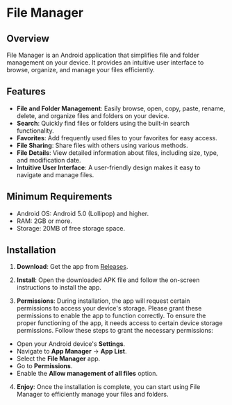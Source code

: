 # File Manager

## Overview

File Manager is an Android application that simplifies file and folder management on your device. It provides an intuitive user interface to browse, organize, and manage your files efficiently.

## Features

- **File and Folder Management**: Easily browse, open, copy, paste, rename, delete, and organize files and folders on your device.
- **Search**: Quickly find files or folders using the built-in search functionality.
- **Favorites**: Add frequently used files to your favorites for easy access.
- **File Sharing**: Share files with others using various methods.
- **File Details**: View detailed information about files, including size, type, and modification date.
- **Intuitive User Interface**: A user-friendly design makes it easy to navigate and manage files.

## Minimum Requirements

- Android OS: Android 5.0 (Lollipop) and higher.
- RAM: 2GB or more.
- Storage: 20MB of free storage space.

## Installation

1. **Download**: Get the app from [Releases](https://github.com/Ho9pe/File_Manager/releases).

2. **Install**: Open the downloaded APK file and follow the on-screen instructions to install the app. 

3. **Permissions**: During installation, the app will request certain permissions to access your device's storage. Please grant these permissions to enable the app to function correctly.
To ensure the proper functioning of the app, it needs access to certain device storage permissions. Follow these steps to grant the necessary permissions:
* Open your Android device's **Settings**.
* Navigate to **App Manager** -> **App List**.
* Select the **File Manager** app.
* Go to **Permissions**.
* Enable the **Allow management of all files** option.

4. **Enjoy**: Once the installation is complete, you can start using File Manager to efficiently manage your files and folders.

